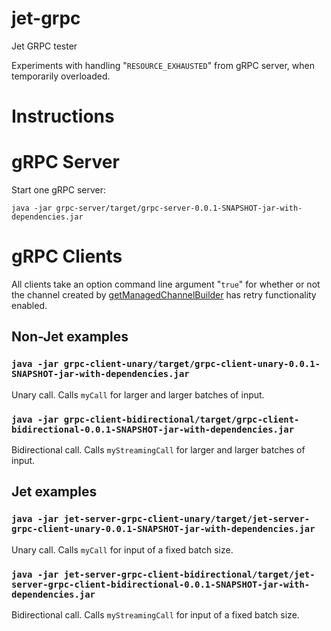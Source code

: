 # jet-grpc
Jet GRPC tester

Experiments with handling "`RESOURCE_EXHAUSTED`" from gRPC server,
when temporarily overloaded.

# Instructions

# gRPC Server
Start one gRPC server:
```
java -jar grpc-server/target/grpc-server-0.0.1-SNAPSHOT-jar-with-dependencies.jar
```

# gRPC Clients

All clients take an option command line argument "`true`" for whether or not the channel created by
[getManagedChannelBuilder](https://github.com/neilstevenson/jet-grpc/blob/master/common/src/main/java/neil/demo/MyUtils.java#L23)
has retry functionality enabled.

## Non-Jet examples

### `java -jar grpc-client-unary/target/grpc-client-unary-0.0.1-SNAPSHOT-jar-with-dependencies.jar`
Unary call. Calls `myCall` for larger and larger batches of input.

### `java -jar grpc-client-bidirectional/target/grpc-client-bidirectional-0.0.1-SNAPSHOT-jar-with-dependencies.jar`
Bidirectional call. Calls `myStreamingCall` for larger and larger batches of input.

## Jet examples

### `java -jar jet-server-grpc-client-unary/target/jet-server-grpc-client-unary-0.0.1-SNAPSHOT-jar-with-dependencies.jar`
Unary call. Calls `myCall` for input of a fixed batch size.


### `java -jar jet-server-grpc-client-bidirectional/target/jet-server-grpc-client-bidirectional-0.0.1-SNAPSHOT-jar-with-dependencies.jar`
Bidirectional call. Calls `myStreamingCall` for input of a fixed batch size.

